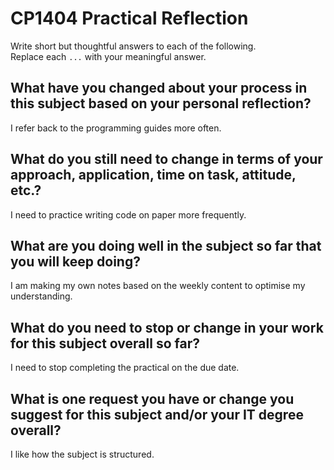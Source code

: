 # CP1404 Practical Reflection

Write short but thoughtful answers to each of the following.  
Replace each `...` with your meaningful answer.

## What have you changed about your process in this subject based on your personal reflection?

I refer back to the programming guides more often.

## What do you still need to change in terms of your approach, application, time on task, attitude, etc.?

I need to practice writing code on paper more frequently.

## What are you doing well in the subject so far that you will keep doing?

I am making my own notes based on the weekly content to optimise my understanding.

## What do you need to stop or change in your work for this subject overall so far?

I need to stop completing the practical on the due date.

## What is one request you have or change you suggest for this subject and/or your IT degree overall?

I like how the subject is structured. 


